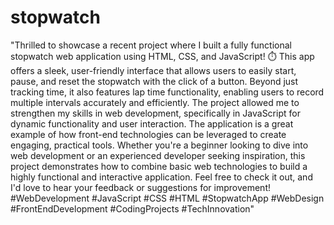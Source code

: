 # stopwatch
"Thrilled to showcase a recent project where I built a fully functional stopwatch web application using HTML, CSS, and JavaScript! ⏱️
This app offers a sleek, user-friendly interface that allows users to easily start, pause, and reset the stopwatch with the click of a button. Beyond just tracking time, it also features lap time functionality, enabling users to record multiple intervals accurately and efficiently.
The project allowed me to strengthen my skills in web development, specifically in JavaScript for dynamic functionality and user interaction. The application is a great example of how front-end technologies can be leveraged to create engaging, practical tools.
Whether you're a beginner looking to dive into web development or an experienced developer seeking inspiration, this project demonstrates how to combine basic web technologies to build a highly functional and interactive application.
Feel free to check it out, and I'd love to hear your feedback or suggestions for improvement! #WebDevelopment #JavaScript #CSS #HTML #StopwatchApp #WebDesign #FrontEndDevelopment #CodingProjects #TechInnovation"

